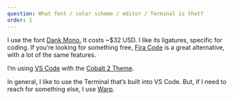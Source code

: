 ```yaml
---
question: What font / color scheme / editor / Terminal is that?
order: 1
---
```


I use the font [Dank Mono.](https://philpl.gumroad.com/l/dank-mono) It costs ~$32 USD. I like its ligatures, specific for coding. If you’re looking for something free, [Fira Code](https://github.com/tonsky/FiraCode) is a great alternative, with a lot of the same features.

I’m using [VS Code](https://code.visualstudio.com/) with the [Cobalt 2 Theme](https://marketplace.visualstudio.com/items?itemName=wesbos.theme-cobalt2).

In general, I like to use the Terminal that’s built into VS Code. But, if I need to reach for something else, I use [Warp](https://www.warp.dev/).
